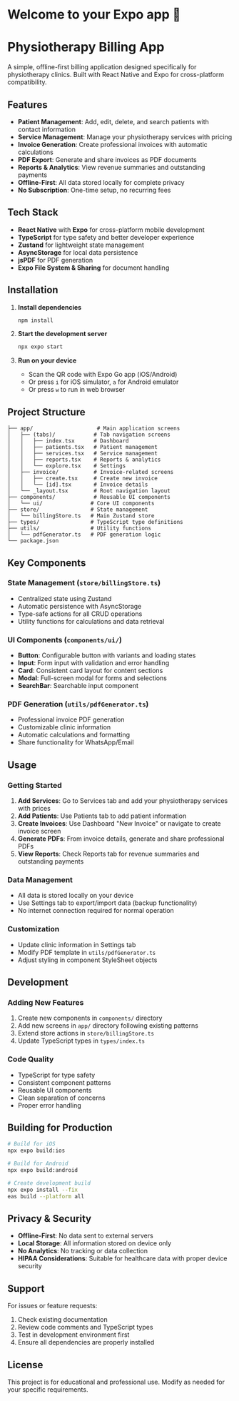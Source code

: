 # Welcome to your Expo app 👋

# Physiotherapy Billing App

A simple, offline-first billing application designed specifically for physiotherapy clinics. Built with React Native and Expo for cross-platform compatibility.

## Features

- **Patient Management**: Add, edit, delete, and search patients with contact information
- **Service Management**: Manage your physiotherapy services with pricing
- **Invoice Generation**: Create professional invoices with automatic calculations
- **PDF Export**: Generate and share invoices as PDF documents
- **Reports & Analytics**: View revenue summaries and outstanding payments
- **Offline-First**: All data stored locally for complete privacy
- **No Subscription**: One-time setup, no recurring fees

## Tech Stack

- **React Native** with **Expo** for cross-platform mobile development
- **TypeScript** for type safety and better developer experience
- **Zustand** for lightweight state management
- **AsyncStorage** for local data persistence
- **jsPDF** for PDF generation
- **Expo File System & Sharing** for document handling

## Installation

1. **Install dependencies**
   ```bash
   npm install
   ```

2. **Start the development server**
   ```bash
   npx expo start
   ```

3. **Run on your device**
   - Scan the QR code with Expo Go app (iOS/Android)
   - Or press `i` for iOS simulator, `a` for Android emulator
   - Or press `w` to run in web browser

## Project Structure

```
├── app/                    # Main application screens
│   ├── (tabs)/            # Tab navigation screens
│   │   ├── index.tsx      # Dashboard
│   │   ├── patients.tsx   # Patient management
│   │   ├── services.tsx   # Service management
│   │   ├── reports.tsx    # Reports & analytics
│   │   └── explore.tsx    # Settings
│   ├── invoice/           # Invoice-related screens
│   │   ├── create.tsx     # Create new invoice
│   │   └── [id].tsx       # Invoice details
│   └── _layout.tsx        # Root navigation layout
├── components/            # Reusable UI components
│   └── ui/               # Core UI components
├── store/                # State management
│   └── billingStore.ts   # Main Zustand store
├── types/                # TypeScript type definitions
├── utils/                # Utility functions
│   └── pdfGenerator.ts   # PDF generation logic
└── package.json
```

## Key Components

### State Management (`store/billingStore.ts`)
- Centralized state using Zustand
- Automatic persistence with AsyncStorage
- Type-safe actions for all CRUD operations
- Utility functions for calculations and data retrieval

### UI Components (`components/ui/`)
- **Button**: Configurable button with variants and loading states
- **Input**: Form input with validation and error handling
- **Card**: Consistent card layout for content sections
- **Modal**: Full-screen modal for forms and selections
- **SearchBar**: Searchable input component

### PDF Generation (`utils/pdfGenerator.ts`)
- Professional invoice PDF generation
- Customizable clinic information
- Automatic calculations and formatting
- Share functionality for WhatsApp/Email

## Usage

### Getting Started
1. **Add Services**: Go to Services tab and add your physiotherapy services with prices
2. **Add Patients**: Use Patients tab to add patient information
3. **Create Invoices**: Use Dashboard "New Invoice" or navigate to create invoice screen
4. **Generate PDFs**: From invoice details, generate and share professional PDFs
5. **View Reports**: Check Reports tab for revenue summaries and outstanding payments

### Data Management
- All data is stored locally on your device
- Use Settings tab to export/import data (backup functionality)
- No internet connection required for normal operation

### Customization
- Update clinic information in Settings tab
- Modify PDF template in `utils/pdfGenerator.ts`
- Adjust styling in component StyleSheet objects

## Development

### Adding New Features
1. Create new components in `components/` directory
2. Add new screens in `app/` directory following existing patterns
3. Extend store actions in `store/billingStore.ts`
4. Update TypeScript types in `types/index.ts`

### Code Quality
- TypeScript for type safety
- Consistent component patterns
- Reusable UI components
- Clean separation of concerns
- Proper error handling

## Building for Production

```bash
# Build for iOS
npx expo build:ios

# Build for Android
npx expo build:android

# Create development build
npx expo install --fix
eas build --platform all
```

## Privacy & Security

- **Offline-First**: No data sent to external servers
- **Local Storage**: All information stored on device only
- **No Analytics**: No tracking or data collection
- **HIPAA Considerations**: Suitable for healthcare data with proper device security

## Support

For issues or feature requests:
1. Check existing documentation
2. Review code comments and TypeScript types
3. Test in development environment first
4. Ensure all dependencies are properly installed

## License

This project is for educational and professional use. Modify as needed for your specific requirements.

